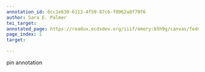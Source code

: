 ```yaml
---
annotation_id: 6cc1e630-6113-4f59-87c6-f0962a8f70f6
author: Sara E. Palmer
tei_target: 
annotated_page: https://readux.ecdsdev.org/iiif/emory:b5h9g/canvas/fedora:emory:pchch
page_index: 1
target: 

---
```

<p>pin annotation</p>